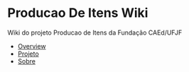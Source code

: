 # Producao De Itens Wiki

Wiki do projeto Producao de Itens da Fundação CAEd/UFJF

- [Overview](comum/Overview.md)
- [Projeto](projeto/Projeto.md)
- [Sobre](comum/Sobre.md)
